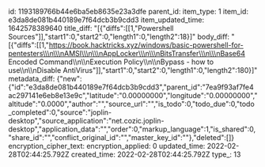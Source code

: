 id: 1193189766b44e6ba5eb8635e23a3dfe
parent_id: 
item_type: 1
item_id: e3da8de081b440189e7f64dcb3b9cdd3
item_updated_time: 1642578389640
title_diff: "[{\"diffs\":[[1,\"Powershell Sources\"]],\"start1\":0,\"start2\":0,\"length1\":0,\"length2\":18}]"
body_diff: "[{\"diffs\":[[1,\"https://book.hacktricks.xyz/windows/basic-powershell-for-pentesters\\\n\\\nAMSI\\\n\\\nAppLocker\\\n\\\nBitsTransfer\\\n\\\nBase64 Encoded Command\\\n\\\nExecution Policy\\\n\\\nBypass - how to use\\\n\\\nDisable AntiVirus\"]],\"start1\":0,\"start2\":0,\"length1\":0,\"length2\":180}]"
metadata_diff: {"new":{"id":"e3da8de081b440189e7f64dcb3b9cdd3","parent_id":"7ea9f93af7fe4ac297141e6eb8e13e9c","latitude":"0.00000000","longitude":"0.00000000","altitude":"0.0000","author":"","source_url":"","is_todo":0,"todo_due":0,"todo_completed":0,"source":"joplin-desktop","source_application":"net.cozic.joplin-desktop","application_data":"","order":0,"markup_language":1,"is_shared":0,"share_id":"","conflict_original_id":"","master_key_id":""},"deleted":[]}
encryption_cipher_text: 
encryption_applied: 0
updated_time: 2022-02-28T02:44:25.792Z
created_time: 2022-02-28T02:44:25.792Z
type_: 13
